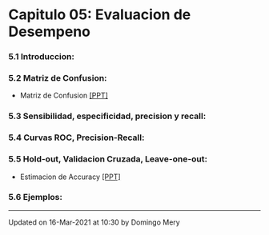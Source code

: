 
# Capitulo 05: Evaluacion de Desempeno
### 5.1 Introduccion:
### 5.2 Matriz de Confusion:
* Matriz de Confusion [[PPT]](https://github.com/domingomery/patrones/blob/master/clases/Cap05_Evaluacion/presentations/PAT05_ConfusionMatrix.pptx)
### 5.3 Sensibilidad, especificidad, precision y recall:
### 5.4 Curvas ROC, Precision-Recall:
### 5.5 Hold-out, Validacion Cruzada, Leave-one-out:
* Estimacion de Accuracy [[PPT]](https://github.com/domingomery/patrones/blob/master/clases/Cap05_Evaluacion/presentations/PAT05_AccuracyEstimation.pptx)
### 5.6 Ejemplos:
---


Updated on 16-Mar-2021 at 10:30 by Domingo Mery
